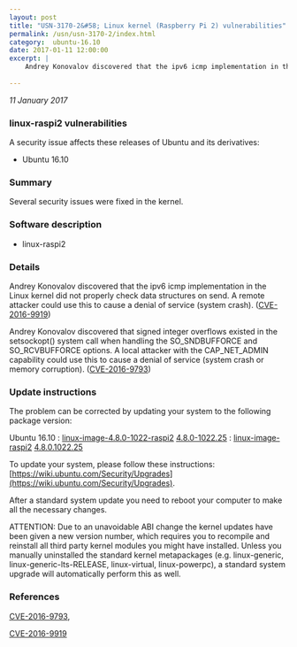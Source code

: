 ```yaml
---
layout: post
title: "USN-3170-2&#58; Linux kernel (Raspberry Pi 2) vulnerabilities"
permalink: /usn/usn-3170-2/index.html
category:  ubuntu-16.10
date: 2017-01-11 12:00:00
excerpt: |
    Andrey Konovalov discovered that the ipv6 icmp implementation in the Linux kernel did not properly check data structures on send. A remote attacker could use this to cause a denial of service (system crash). ([CVE-2016-9919](http://people.ubuntu.com/~ubuntu-security/cve/CVE-2016-9919))
    
--- 
```

 
 

*11 January 2017*

### linux-raspi2 vulnerabilities

A security issue affects these releases of Ubuntu and its derivatives:

* Ubuntu 16.10

### Summary

Several security issues were fixed in the kernel. 

### Software description

* linux-raspi2 

### Details

Andrey Konovalov discovered that the ipv6 icmp implementation in the Linux kernel did not properly check data structures on send. A remote attacker could use this to cause a denial of service (system crash). ([CVE-2016-9919](http://people.ubuntu.com/~ubuntu-security/cve/CVE-2016-9919))

Andrey Konovalov discovered that signed integer overflows existed in the setsockopt() system call when handling the SO_SNDBUFFORCE and SO_RCVBUFFORCE options. A local attacker with the CAP_NET_ADMIN capability could use this to cause a denial of service (system crash or memory corruption). ([CVE-2016-9793](http://people.ubuntu.com/~ubuntu-security/cve/CVE-2016-9793)) 

### Update instructions

The problem can be corrected by updating your system to the following package version:

Ubuntu 16.10
 : [linux-image-4.8.0-1022-raspi2](https://launchpad.net/ubuntu/+source/linux-raspi2) <span> [4.8.0-1022.25](https://launchpad.net/ubuntu/+source/linux-raspi2/4.8.0-1022.25) </span> 
 : [linux-image-raspi2](https://launchpad.net/ubuntu/+source/linux-raspi2) <span> [4.8.0.1022.25](https://launchpad.net/ubuntu/+source/linux-raspi2/4.8.0-1022.25) </span> 

To update your system, please follow these instructions: [https://wiki.ubuntu.com/Security/Upgrades](https://wiki.ubuntu.com/Security/Upgrades).

After a standard system update you need to reboot your computer to make all the necessary changes.

ATTENTION: Due to an unavoidable ABI change the kernel updates have been given a new version number, which requires you to recompile and reinstall all third party kernel modules you might have installed. Unless you manually uninstalled the standard kernel metapackages (e.g. linux-generic, linux-generic-lts-RELEASE, linux-virtual, linux-powerpc), a standard system upgrade will automatically perform this as well. 

### References

 
 [CVE-2016-9793](http://people.ubuntu.com/~ubuntu-security/cve/CVE-2016-9793), 

 [CVE-2016-9919](http://people.ubuntu.com/~ubuntu-security/cve/CVE-2016-9919)
 

